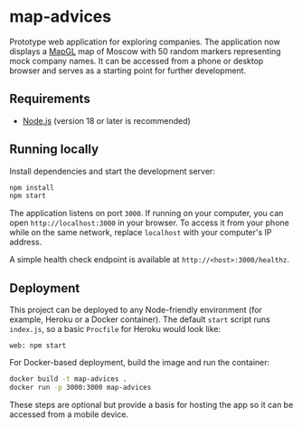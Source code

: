 # map-advices

Prototype web application for exploring companies. The application now displays
a [MapGL](https://docs.2gis.com/en/mapgl) map of Moscow with 50 random markers
representing mock company names. It can be accessed from a phone or desktop
browser and serves as a starting point for further development.

## Requirements

- [Node.js](https://nodejs.org/) (version 18 or later is recommended)

## Running locally

Install dependencies and start the development server:

```bash
npm install
npm start
```

The application listens on port `3000`. If running on your computer, you can
open `http://localhost:3000` in your browser. To access it from your phone while
on the same network, replace `localhost` with your computer's IP address.

A simple health check endpoint is available at `http://<host>:3000/healthz`.

## Deployment

This project can be deployed to any Node-friendly environment (for example,
Heroku or a Docker container). The default `start` script runs `index.js`, so a
basic `Procfile` for Heroku would look like:

```
web: npm start
```

For Docker-based deployment, build the image and run the container:

```bash
docker build -t map-advices .
docker run -p 3000:3000 map-advices
```

These steps are optional but provide a basis for hosting the app so it can be
accessed from a mobile device.
